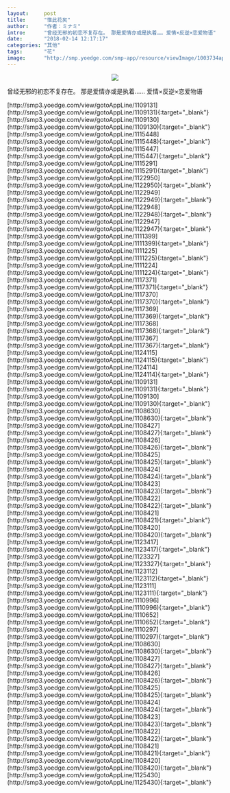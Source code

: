 ```yaml
---
layout:     post
title:      "惟此花矣"
author:     "作者：ミナミ"
intro:      "曾经无邪的初恋不复存在。 那是爱情亦或是执着…… 爱情×反逆×恋爱物语"
date:       "2018-02-14 12:17:17"
categories: "其他"
tags:       "花"
image:      "http://smp.yoedge.com/smp-app/resource/viewImage/1003734appline.png"
---
```

<div style="text-align: center">
<p><img src="http://smp.yoedge.com/smp-app/resource/viewImage/1003734appline.png"/></p>
</div>
<p class="post-meta">
<span>曾经无邪的初恋不复存在。 那是爱情亦或是执着…… 爱情×反逆×恋爱物语</span>
</p>
[http://smp3.yoedge.com/view/gotoAppLine/1109131](http://smp3.yoedge.com/view/gotoAppLine/1109131){:target="_blank"}
[http://smp3.yoedge.com/view/gotoAppLine/1109130](http://smp3.yoedge.com/view/gotoAppLine/1109130){:target="_blank"}
[http://smp3.yoedge.com/view/gotoAppLine/1115448](http://smp3.yoedge.com/view/gotoAppLine/1115448){:target="_blank"}
[http://smp3.yoedge.com/view/gotoAppLine/1115447](http://smp3.yoedge.com/view/gotoAppLine/1115447){:target="_blank"}
[http://smp3.yoedge.com/view/gotoAppLine/1115291](http://smp3.yoedge.com/view/gotoAppLine/1115291){:target="_blank"}
[http://smp3.yoedge.com/view/gotoAppLine/1122950](http://smp3.yoedge.com/view/gotoAppLine/1122950){:target="_blank"}
[http://smp3.yoedge.com/view/gotoAppLine/1122949](http://smp3.yoedge.com/view/gotoAppLine/1122949){:target="_blank"}
[http://smp3.yoedge.com/view/gotoAppLine/1122948](http://smp3.yoedge.com/view/gotoAppLine/1122948){:target="_blank"}
[http://smp3.yoedge.com/view/gotoAppLine/1122947](http://smp3.yoedge.com/view/gotoAppLine/1122947){:target="_blank"}
[http://smp3.yoedge.com/view/gotoAppLine/1111399](http://smp3.yoedge.com/view/gotoAppLine/1111399){:target="_blank"}
[http://smp3.yoedge.com/view/gotoAppLine/1111225](http://smp3.yoedge.com/view/gotoAppLine/1111225){:target="_blank"}
[http://smp3.yoedge.com/view/gotoAppLine/1111224](http://smp3.yoedge.com/view/gotoAppLine/1111224){:target="_blank"}
[http://smp3.yoedge.com/view/gotoAppLine/1117371](http://smp3.yoedge.com/view/gotoAppLine/1117371){:target="_blank"}
[http://smp3.yoedge.com/view/gotoAppLine/1117370](http://smp3.yoedge.com/view/gotoAppLine/1117370){:target="_blank"}
[http://smp3.yoedge.com/view/gotoAppLine/1117369](http://smp3.yoedge.com/view/gotoAppLine/1117369){:target="_blank"}
[http://smp3.yoedge.com/view/gotoAppLine/1117368](http://smp3.yoedge.com/view/gotoAppLine/1117368){:target="_blank"}
[http://smp3.yoedge.com/view/gotoAppLine/1117367](http://smp3.yoedge.com/view/gotoAppLine/1117367){:target="_blank"}
[http://smp3.yoedge.com/view/gotoAppLine/1124115](http://smp3.yoedge.com/view/gotoAppLine/1124115){:target="_blank"}
[http://smp3.yoedge.com/view/gotoAppLine/1124114](http://smp3.yoedge.com/view/gotoAppLine/1124114){:target="_blank"}
[http://smp3.yoedge.com/view/gotoAppLine/1109131](http://smp3.yoedge.com/view/gotoAppLine/1109131){:target="_blank"}
[http://smp3.yoedge.com/view/gotoAppLine/1109130](http://smp3.yoedge.com/view/gotoAppLine/1109130){:target="_blank"}
[http://smp3.yoedge.com/view/gotoAppLine/1108630](http://smp3.yoedge.com/view/gotoAppLine/1108630){:target="_blank"}
[http://smp3.yoedge.com/view/gotoAppLine/1108427](http://smp3.yoedge.com/view/gotoAppLine/1108427){:target="_blank"}
[http://smp3.yoedge.com/view/gotoAppLine/1108426](http://smp3.yoedge.com/view/gotoAppLine/1108426){:target="_blank"}
[http://smp3.yoedge.com/view/gotoAppLine/1108425](http://smp3.yoedge.com/view/gotoAppLine/1108425){:target="_blank"}
[http://smp3.yoedge.com/view/gotoAppLine/1108424](http://smp3.yoedge.com/view/gotoAppLine/1108424){:target="_blank"}
[http://smp3.yoedge.com/view/gotoAppLine/1108423](http://smp3.yoedge.com/view/gotoAppLine/1108423){:target="_blank"}
[http://smp3.yoedge.com/view/gotoAppLine/1108422](http://smp3.yoedge.com/view/gotoAppLine/1108422){:target="_blank"}
[http://smp3.yoedge.com/view/gotoAppLine/1108421](http://smp3.yoedge.com/view/gotoAppLine/1108421){:target="_blank"}
[http://smp3.yoedge.com/view/gotoAppLine/1108420](http://smp3.yoedge.com/view/gotoAppLine/1108420){:target="_blank"}
[http://smp3.yoedge.com/view/gotoAppLine/1123417](http://smp3.yoedge.com/view/gotoAppLine/1123417){:target="_blank"}
[http://smp3.yoedge.com/view/gotoAppLine/1123327](http://smp3.yoedge.com/view/gotoAppLine/1123327){:target="_blank"}
[http://smp3.yoedge.com/view/gotoAppLine/1123112](http://smp3.yoedge.com/view/gotoAppLine/1123112){:target="_blank"}
[http://smp3.yoedge.com/view/gotoAppLine/1123111](http://smp3.yoedge.com/view/gotoAppLine/1123111){:target="_blank"}
[http://smp3.yoedge.com/view/gotoAppLine/1110996](http://smp3.yoedge.com/view/gotoAppLine/1110996){:target="_blank"}
[http://smp3.yoedge.com/view/gotoAppLine/1110652](http://smp3.yoedge.com/view/gotoAppLine/1110652){:target="_blank"}
[http://smp3.yoedge.com/view/gotoAppLine/1110297](http://smp3.yoedge.com/view/gotoAppLine/1110297){:target="_blank"}
[http://smp3.yoedge.com/view/gotoAppLine/1108630](http://smp3.yoedge.com/view/gotoAppLine/1108630){:target="_blank"}
[http://smp3.yoedge.com/view/gotoAppLine/1108427](http://smp3.yoedge.com/view/gotoAppLine/1108427){:target="_blank"}
[http://smp3.yoedge.com/view/gotoAppLine/1108426](http://smp3.yoedge.com/view/gotoAppLine/1108426){:target="_blank"}
[http://smp3.yoedge.com/view/gotoAppLine/1108425](http://smp3.yoedge.com/view/gotoAppLine/1108425){:target="_blank"}
[http://smp3.yoedge.com/view/gotoAppLine/1108424](http://smp3.yoedge.com/view/gotoAppLine/1108424){:target="_blank"}
[http://smp3.yoedge.com/view/gotoAppLine/1108423](http://smp3.yoedge.com/view/gotoAppLine/1108423){:target="_blank"}
[http://smp3.yoedge.com/view/gotoAppLine/1108422](http://smp3.yoedge.com/view/gotoAppLine/1108422){:target="_blank"}
[http://smp3.yoedge.com/view/gotoAppLine/1108421](http://smp3.yoedge.com/view/gotoAppLine/1108421){:target="_blank"}
[http://smp3.yoedge.com/view/gotoAppLine/1108420](http://smp3.yoedge.com/view/gotoAppLine/1108420){:target="_blank"}
[http://smp3.yoedge.com/view/gotoAppLine/1125430](http://smp3.yoedge.com/view/gotoAppLine/1125430){:target="_blank"}


